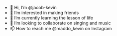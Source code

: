 - 👋 Hi, I’m @jacob-kevin
- 👀 I’m interested in making friends
- 🌱 I’m currently learning the lesson of life
- 💞️ I’m looking to collaborate on singing and music
- 📫 How to reach me @maddo_kevin on Instagram
